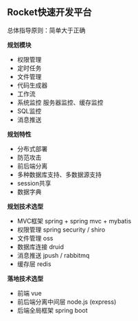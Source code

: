## Rocket快速开发平台

总体指导原则：简单大于正确

**规划模块**
- 权限管理
- 定时任务
- 文件管理
- 代码生成器
- 工作流
- 系统监控 服务器监控、缓存监控
- SQL监控
- 消息推送

**规划特性**
- 分布式部署
- 防范攻击
- 前后端分离
- 多种数据库支持、多数据源支持
- session共享
- 数据字典

**规划技术选型**
- MVC框架 spring + spring mvc + mybatis
- 权限管理 spring security / shiro
- 文件管理 oss
- 数据库连接 druid
- 消息推送 jpush / rabbitmq
- 缓存层 redis

**落地技术选型**
- 前端 vue
- 前后端分离中间层 node.js (express)
- 后端全局框架 spring boot
